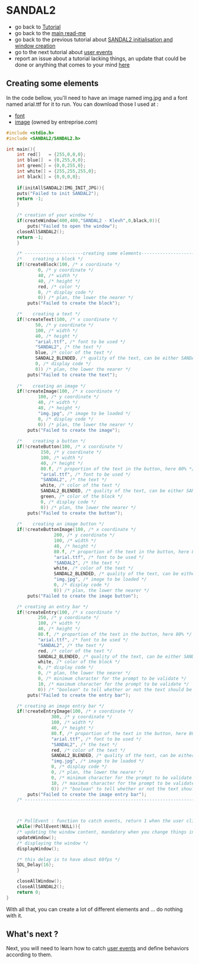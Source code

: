 # SANDAL2

* go back to [Tutorial](Tutorial.md)
* go back to the [main read-me](../README.md)
* go back to the previous tutorial about [SANDAL2 initialisation and window creation](beginning.md)
* go to the next tutorial about [user events](events.md)
* report an issue about a tutorial lacking things, an update that could be done or anything that comes to your mind [here](https://github.com/Klevh/SANDAL2/issues/new)

## Creating some elements

In the code bellow, you'll need to have an image named img.jpg and a font named arial.ttf for it to run.
You can download those I used at :
* [font](https://github.com/Klevh/SANDAL2/raw/master/downloadable/arial.ttf)
* [image](https://github.com/Klevh/SANDAL2/raw/master/downloadable/img.jpg) (owned by entreprise.com)
  
```c
#include <stdio.h>
#include <SANDAL2/SANDAL2.h>

int main(){
    int red[]   = {255,0,0,0};
    int blue[]  = {0,255,0,0};
    int green[] = {0,0,255,0};
    int white[] = {255,255,255,0};
    int black[] = {0,0,0,0};
    
    if(initAllSANDAL2(IMG_INIT_JPG)){
	puts("Failed to init SANDAL2");
	return -1;
    }

    /* creation of your window */
    if(createWindow(400,400,"SANDAL2 - Klevh",0,black,0)){
        puts("Failed to open the window");
	closeAllSANDAL2();
	return -1;
    }

    /* ----------------------creating some elements-------------------------- */
    /*    creating a block */
    if(!createBlock(100, /* x coordinate */
		    0, /* y coordinate */
		    40, /* width */
		    40, /* height */
		    red, /* color */
		    0, /* display code */
		    0)) /* plan, the lower the nearer */
        puts("Failed to create the block");

    /*    creating a text */
    if(!createText(100, /* x coordinate */
		   50, /* y coordinate */
		   100, /* width */
		   40, /* height */
		   "arial.ttf", /* font to be used */
		   "SANDAL2", /* the text */
		   blue, /* color of the text */
		   SANDAL2_BLENDED, /* quality of the text, can be either SANDAL2_SOLID, SANDAL2_SHADED and SANDAL2_BLENDED */
		   0, /* display code */
		   0)) /* plan, the lower the nearer */
        puts("Failed to create the text");
	
    /*    creating an image */
    if(!createImage(100, /* x coordinate */
		    100, /* y coordinate */
		    40, /* width */
		    40, /* height */
		    "img.jpg", /* image to be loaded */
		    0, /* display code */
		    0)) /* plan, the lower the nearer */
        puts("Failed to create the image");
	
    /*    creating a button */
    if(!createButton(100, /* x coordinate */
		     150, /* y coordinate */
		     100, /* width */
		     40, /* height */
		     80.f, /* proportion of the text in the button, here 80% */
	   	     "arial.ttf", /* font to be used */
		     "SANDAL2", /* the text */
		     white, /* color of the text */
		     SANDAL2_BLENDED, /* quality of the text, can be either SANDAL2_SOLID, SANDAL2_SHADED and SANDAL2_BLENDED */
		     green, /* color of the block */
		     0, /* display code */
		     0)) /* plan, the lower the nearer */
        puts("Failed to create the button");
	
    /*    creating an image button */
    if(!createButtonImage(100, /* x coordinate */
		          200, /* y coordinate */
		     	  100, /* width */
		    	  40, /* height */
		          80.f, /* proportion of the text in the button, here 80% */
	   	          "arial.ttf", /* font to be used */
		          "SANDAL2", /* the text */
		          white, /* color of the text */
		          SANDAL2_BLENDED, /* quality of the text, can be either SANDAL2_SOLID, SANDAL2_SHADED and SANDAL2_BLENDED */
		    	  "img.jpg", /* image to be loaded */
		          0, /* display code */
		          0)) /* plan, the lower the nearer */
        puts("Failed to create the image button");

    /* creating an entry bar */
    if(!createEntry(100, /* x coordinate */
		    250, /* y coordinate */
		    100, /* width */
		    40, /* height */
		    80.f, /* proportion of the text in the button, here 80% */
	   	    "arial.ttf", /* font to be used */
		    "SANDAL2", /* the text */
		    red, /* color of the text */
		    SANDAL2_BLENDED, /* quality of the text, can be either SANDAL2_SOLID, SANDAL2_SHADED and SANDAL2_BLENDED */
		    white, /* color of the block */
		    0, /* display code */
		    0, /* plan, the lower the nearer */
		    0, /* minimum character for the prompt to be validate */
		    10, /* maximum character for the prompt to be validate */
		    0)) /* "boolean" to tell whether or not the text should be replaced by starts ('*') */
        puts("Failed to create the entry bar");

    /* creating an image entry bar */
    if(!createEntryImage(100, /* x coordinate */
		         300, /* y coordinate */
		         100, /* width */
		         40, /* height */
		         80.f, /* proportion of the text in the button, here 80% */
	   	         "arial.ttf", /* font to be used */
		         "SANDAL2", /* the text */
		         red, /* color of the text */
		         SANDAL2_BLENDED, /* quality of the text, can be either SANDAL2_SOLID, SANDAL2_SHADED and SANDAL2_BLENDED */
		    	 "img.jpg", /* image to be loaded */
		         0, /* display code */
		         0, /* plan, the lower the nearer */
		         0, /* minimum character for the prompt to be validate */
		         10, /* maximum character for the prompt to be validate */
		         0)) /* "boolean" to tell whether or not the text should be replaced by starts ('*') */
        puts("Failed to create the image entry bar");
    /* ----------------------------------------------------------------------- */



    /* PollEvent : function to catch events, return 1 when the user clicked on the cross to close the window, we will speak about it later */
    while(!PollEvent(NULL)){ 
	/* updating the window content, mandatory when you change things in your window while running */
	updateWindow();
	/* displaying the window */
	displayWindow();

	/* this delay is to have about 60fps */
	SDL_Delay(16);
    }

    closeAllWindow();
    closeAllSANDAL2();
    return 0;
}
```

With all that, you can create a lot of different elements and ... do nothing with it.

## What's next ?

Next, you will need to learn how to catch [user events](events.md) and define behaviors according to them.